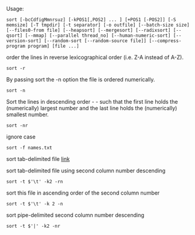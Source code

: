 Usage:
```
sort [-bcCdfigMmnrsuz] [-kPOS1[,POS2] ... ] [+POS1 [-POS2]] [-S memsize] [-T tmpdir] [-t separator] [-o outfile] [--batch-size size] [--files0-from file] [--heapsort] [--mergesort] [--radixsort] [--qsort] [--mmap] [--parallel thread_no] [--human-numeric-sort] [--version-sort] [--random-sort [--random-source file]] [--compress-program program] [file ...]
```

order the lines in reverse lexicographical order (i.e. Z-A instead of A-Z).
```
sort -r
```

By passing sort the -n option the file is ordered numerically.
```
sort -n
```

Sort the lines in descending order - - such that the first line holds the (numerically) largest number and the last line holds the (numerically) smallest number.
```
sort -nr
```

ignore case
```
sort -f names.txt
```

sort tab-delimited file
[link](https://stackoverflow.com/questions/1037365/sorting-a-tab-delimited-file)

sort tab-delimited file using second column number descending
```
sort -t $'\t' -k2 -rn
```

sort this file in ascending order of the second column number
```
sort -t $'\t' -k 2 -n
```

sort pipe-delimited second column number descending
```
sort -t $'|' -k2 -nr
```
